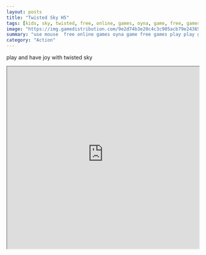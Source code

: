 ```yaml
---
layout: posts
title: "Twisted Sky H5"
tags: [kids, sky, twisted, free, online, games, oyna, game, free, games, play, play, games]
image: "https://img.gamedistribution.com/9e2d74b3e20c4c3c905acb79e243657e.jpg"
summary: "use mouse  free online games oyna game free games play play games"
category: "Action"
---
```


play and have joy with twisted sky

<iframe width="100%" height="480px;" src="https://html5.gamedistribution.com/9e2d74b3e20c4c3c905acb79e243657e/"></iframe>